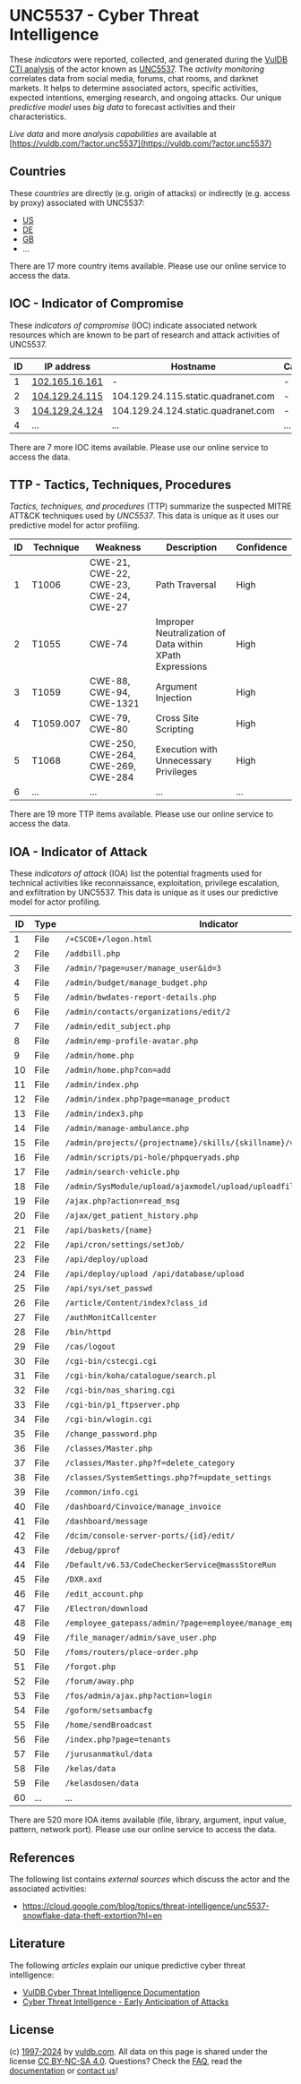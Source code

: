 # UNC5537 - Cyber Threat Intelligence

These _indicators_ were reported, collected, and generated during the [VulDB CTI analysis](https://vuldb.com/?kb.cti) of the actor known as [UNC5537](https://vuldb.com/?actor.unc5537). The _activity monitoring_ correlates data from social media, forums, chat rooms, and darknet markets. It helps to determine associated actors, specific activities, expected intentions, emerging research, and ongoing attacks. Our unique _predictive model_ uses _big data_ to forecast activities and their characteristics.

_Live data_ and more _analysis capabilities_ are available at [https://vuldb.com/?actor.unc5537](https://vuldb.com/?actor.unc5537)

## Countries

These _countries_ are directly (e.g. origin of attacks) or indirectly (e.g. access by proxy) associated with UNC5537:

* [US](https://vuldb.com/?country.us)
* [DE](https://vuldb.com/?country.de)
* [GB](https://vuldb.com/?country.gb)
* ...

There are 17 more country items available. Please use our online service to access the data.

## IOC - Indicator of Compromise

These _indicators of compromise_ (IOC) indicate associated network resources which are known to be part of research and attack activities of UNC5537.

ID | IP address | Hostname | Campaign | Confidence
-- | ---------- | -------- | -------- | ----------
1 | [102.165.16.161](https://vuldb.com/?ip.102.165.16.161) | - | - | High
2 | [104.129.24.115](https://vuldb.com/?ip.104.129.24.115) | 104.129.24.115.static.quadranet.com | - | High
3 | [104.129.24.124](https://vuldb.com/?ip.104.129.24.124) | 104.129.24.124.static.quadranet.com | - | High
4 | ... | ... | ... | ...

There are 7 more IOC items available. Please use our online service to access the data.

## TTP - Tactics, Techniques, Procedures

_Tactics, techniques, and procedures_ (TTP) summarize the suspected MITRE ATT&CK techniques used by _UNC5537_. This data is unique as it uses our predictive model for actor profiling.

ID | Technique | Weakness | Description | Confidence
-- | --------- | -------- | ----------- | ----------
1 | T1006 | CWE-21, CWE-22, CWE-23, CWE-24, CWE-27 | Path Traversal | High
2 | T1055 | CWE-74 | Improper Neutralization of Data within XPath Expressions | High
3 | T1059 | CWE-88, CWE-94, CWE-1321 | Argument Injection | High
4 | T1059.007 | CWE-79, CWE-80 | Cross Site Scripting | High
5 | T1068 | CWE-250, CWE-264, CWE-269, CWE-284 | Execution with Unnecessary Privileges | High
6 | ... | ... | ... | ...

There are 19 more TTP items available. Please use our online service to access the data.

## IOA - Indicator of Attack

These _indicators of attack_ (IOA) list the potential fragments used for technical activities like reconnaissance, exploitation, privilege escalation, and exfiltration by UNC5537. This data is unique as it uses our predictive model for actor profiling.

ID | Type | Indicator | Confidence
-- | ---- | --------- | ----------
1 | File | `/+CSCOE+/logon.html` | High
2 | File | `/addbill.php` | Medium
3 | File | `/admin/?page=user/manage_user&id=3` | High
4 | File | `/admin/budget/manage_budget.php` | High
5 | File | `/admin/bwdates-report-details.php` | High
6 | File | `/admin/contacts/organizations/edit/2` | High
7 | File | `/admin/edit_subject.php` | High
8 | File | `/admin/emp-profile-avatar.php` | High
9 | File | `/admin/home.php` | High
10 | File | `/admin/home.php?con=add` | High
11 | File | `/admin/index.php` | High
12 | File | `/admin/index.php?page=manage_product` | High
13 | File | `/admin/index3.php` | High
14 | File | `/admin/manage-ambulance.php` | High
15 | File | `/admin/projects/{projectname}/skills/{skillname}/video` | High
16 | File | `/admin/scripts/pi-hole/phpqueryads.php` | High
17 | File | `/admin/search-vehicle.php` | High
18 | File | `/admin/SysModule/upload/ajaxmodel/upload/uploadfilepath/sysmodule_1` | High
19 | File | `/ajax.php?action=read_msg` | High
20 | File | `/ajax/get_patient_history.php` | High
21 | File | `/api/baskets/{name}` | High
22 | File | `/api/cron/settings/setJob/` | High
23 | File | `/api/deploy/upload` | High
24 | File | `/api/deploy/upload /api/database/upload` | High
25 | File | `/api/sys/set_passwd` | High
26 | File | `/article/Content/index?class_id` | High
27 | File | `/authMonitCallcenter` | High
28 | File | `/bin/httpd` | Medium
29 | File | `/cas/logout` | Medium
30 | File | `/cgi-bin/cstecgi.cgi` | High
31 | File | `/cgi-bin/koha/catalogue/search.pl` | High
32 | File | `/cgi-bin/nas_sharing.cgi` | High
33 | File | `/cgi-bin/p1_ftpserver.php` | High
34 | File | `/cgi-bin/wlogin.cgi` | High
35 | File | `/change_password.php` | High
36 | File | `/classes/Master.php` | High
37 | File | `/classes/Master.php?f=delete_category` | High
38 | File | `/classes/SystemSettings.php?f=update_settings` | High
39 | File | `/common/info.cgi` | High
40 | File | `/dashboard/Cinvoice/manage_invoice` | High
41 | File | `/dashboard/message` | High
42 | File | `/dcim/console-server-ports/{id}/edit/` | High
43 | File | `/debug/pprof` | Medium
44 | File | `/Default/v6.53/CodeCheckerService@massStoreRun` | High
45 | File | `/DXR.axd` | Medium
46 | File | `/edit_account.php` | High
47 | File | `/Electron/download` | High
48 | File | `/employee_gatepass/admin/?page=employee/manage_employee` | High
49 | File | `/file_manager/admin/save_user.php` | High
50 | File | `/foms/routers/place-order.php` | High
51 | File | `/forgot.php` | Medium
52 | File | `/forum/away.php` | High
53 | File | `/fos/admin/ajax.php?action=login` | High
54 | File | `/goform/setsambacfg` | High
55 | File | `/home/sendBroadcast` | High
56 | File | `/index.php?page=tenants` | High
57 | File | `/jurusanmatkul/data` | High
58 | File | `/kelas/data` | Medium
59 | File | `/kelasdosen/data` | High
60 | ... | ... | ...

There are 520 more IOA items available (file, library, argument, input value, pattern, network port). Please use our online service to access the data.

## References

The following list contains _external sources_ which discuss the actor and the associated activities:

* https://cloud.google.com/blog/topics/threat-intelligence/unc5537-snowflake-data-theft-extortion?hl=en

## Literature

The following _articles_ explain our unique predictive cyber threat intelligence:

* [VulDB Cyber Threat Intelligence Documentation](https://vuldb.com/?kb.cti)
* [Cyber Threat Intelligence - Early Anticipation of Attacks](https://www.scip.ch/en/?labs.20201022)

## License

(c) [1997-2024](https://vuldb.com/?kb.changelog) by [vuldb.com](https://vuldb.com/?kb.about). All data on this page is shared under the license [CC BY-NC-SA 4.0](https://creativecommons.org/licenses/by-nc-sa/4.0/). Questions? Check the [FAQ](https://vuldb.com/?kb.faq), read the [documentation](https://vuldb.com/?kb) or [contact us](https://vuldb.com/?contact)!
